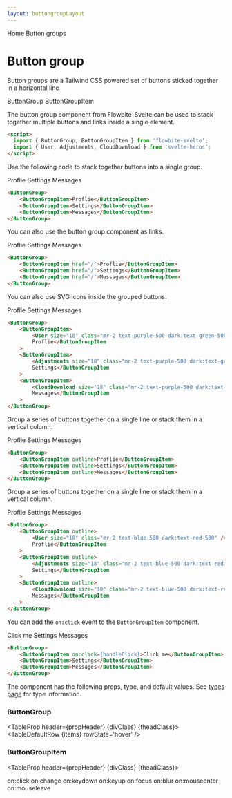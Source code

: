 ```yaml
---
layout: buttongroupLayout
---
```


<script>
  import { Htwo, ExampleDiv, GitHubSource, CompoDescription, TableProp, TableDefaultRow} from '../utils'
  import {ButtonGroup, ButtonGroupItem, Breadcrumb, BreadcrumbItem, Badge } from '$lib'
	import { Home, User, Adjustments, CloudDownload } from 'svelte-heros';
	
  import componentProps from '../props/ButtonGroup.json'
  import componentProps2 from '../props/ButtonGroupItem.json'
  // Props table
  let items = componentProps.props
  let items2 = componentProps2.props
	let propHeader = ['Name', 'Type', 'Default']
	
	let divClass='w-full relative overflow-x-auto shadow-md sm:rounded-lg py-4'
let theadClass ='text-xs text-gray-700 uppercase bg-gray-50 dark:bg-gray-700 dark:text-white'

	const handleClick = ()=> {
		alert('Clicked')
	}
</script>

<Breadcrumb>
  <BreadcrumbItem href="/" icon={Home} variation="solid">Home</BreadcrumbItem>
  <BreadcrumbItem>Button groups</BreadcrumbItem>
</Breadcrumb>

<h1 class="text-3xl w-full dark:text-white pt-8 pb-4">Button group</h1>

<CompoDescription>Button groups are a Tailwind CSS powered set of buttons sticked together in a horizontal line</CompoDescription>

<ExampleDiv>
<GitHubSource href="buttongroups/ButtonGroup.svelte">ButtonGroup</GitHubSource>
<GitHubSource href="buttongroups/ButtonGroupItem.svelte">ButtonGroupItem</GitHubSource>
</ExampleDiv>

The button group component from Flowbite-Svelte can be used to stack together multiple buttons and links inside a single element.

<Htwo label="Setup" />

```html
<script>
  import { ButtonGroup, ButtonGroupItem } from 'flowbite-svelte';
  import { User, Adjustments, CloudDownload } from 'svelte-heros';
</script>
```

<Htwo label="Default" />

Use the following code to stack together buttons into a single group.

<ExampleDiv>
<ButtonGroup>
	<ButtonGroupItem>Proflie</ButtonGroupItem>
	<ButtonGroupItem>Settings</ButtonGroupItem>
	<ButtonGroupItem>Messages</ButtonGroupItem>
</ButtonGroup>
</ExampleDiv>


```html
<ButtonGroup>
	<ButtonGroupItem>Proflie</ButtonGroupItem>
	<ButtonGroupItem>Settings</ButtonGroupItem>
	<ButtonGroupItem>Messages</ButtonGroupItem>
</ButtonGroup>
```

<Htwo label="Button group as links" />

You can also use the button group component as links.

<ExampleDiv>
<ButtonGroup>
	<ButtonGroupItem href="/">Proflie</ButtonGroupItem>
	<ButtonGroupItem href="/">Settings</ButtonGroupItem>
	<ButtonGroupItem href="/">Messages</ButtonGroupItem>
</ButtonGroup>
</ExampleDiv>

```html
<ButtonGroup>
	<ButtonGroupItem href="/">Proflie</ButtonGroupItem>
	<ButtonGroupItem href="/">Settings</ButtonGroupItem>
	<ButtonGroupItem href="/">Messages</ButtonGroupItem>
</ButtonGroup>
```

<Htwo label="Group buttons with icons" />

You can also use SVG icons inside the grouped buttons.

<ExampleDiv>
<ButtonGroup>
	<ButtonGroupItem>
		<User size="18" class="mr-2 text-purple-500 dark:text-green-500" />
		Proflie</ButtonGroupItem
	>
	<ButtonGroupItem>
		<Adjustments size="18" class="mr-2 text-purple-500 dark:text-green-500" />
		Settings</ButtonGroupItem
	>
	<ButtonGroupItem>
		<CloudDownload size="18" class="mr-2 text-purple-500 dark:text-green-500" />
		Messages</ButtonGroupItem
	>
</ButtonGroup>
</ExampleDiv>


```html
<ButtonGroup>
	<ButtonGroupItem>
		<User size="18" class="mr-2 text-purple-500 dark:text-green-500" />
		Proflie</ButtonGroupItem
	>
	<ButtonGroupItem>
		<Adjustments size="18" class="mr-2 text-purple-500 dark:text-green-500" />
		Settings</ButtonGroupItem
	>
	<ButtonGroupItem>
		<CloudDownload size="18" class="mr-2 text-purple-500 dark:text-green-500" />
		Messages</ButtonGroupItem
	>
</ButtonGroup>
```

<Htwo label="Outline" />

Group a series of buttons together on a single line or stack them in a vertical column.

<ExampleDiv>
<ButtonGroup>
	<ButtonGroupItem outline>Proflie</ButtonGroupItem>
	<ButtonGroupItem outline>Settings</ButtonGroupItem>
	<ButtonGroupItem outline>Messages</ButtonGroupItem>
</ButtonGroup>
</ExampleDiv>

```html
<ButtonGroup>
	<ButtonGroupItem outline>Proflie</ButtonGroupItem>
	<ButtonGroupItem outline>Settings</ButtonGroupItem>
	<ButtonGroupItem outline>Messages</ButtonGroupItem>
</ButtonGroup>
```

<Htwo label="Outline with icon" />

Group a series of buttons together on a single line or stack them in a vertical column.

<ExampleDiv>
<ButtonGroup>
	<ButtonGroupItem outline>
		<User size="18" class="mr-2 text-blue-500 dark:text-red-500" />
		Proflie</ButtonGroupItem
	>
	<ButtonGroupItem outline>
		<Adjustments size="18" class="mr-2 text-blue-500 dark:text-red-500" />
		Settings</ButtonGroupItem
	>
	<ButtonGroupItem outline>
		<CloudDownload size="18" class="mr-2 text-blue-500 dark:text-red-500" />
		Messages</ButtonGroupItem
	>
</ButtonGroup>
</ExampleDiv>

```html
<ButtonGroup>
	<ButtonGroupItem outline>
		<User size="18" class="mr-2 text-blue-500 dark:text-red-500" />
		Proflie</ButtonGroupItem
	>
	<ButtonGroupItem outline>
		<Adjustments size="18" class="mr-2 text-blue-500 dark:text-red-500" />
		Settings</ButtonGroupItem
	>
	<ButtonGroupItem outline>
		<CloudDownload size="18" class="mr-2 text-blue-500 dark:text-red-500" />
		Messages</ButtonGroupItem
	>
</ButtonGroup>
```

<Htwo label="Events" />

You can add the `on:click` event to the `ButtonGroupItem` component.

<ExampleDiv>
<ButtonGroup>
	<ButtonGroupItem on:click={handleClick}>Click me</ButtonGroupItem>
	<ButtonGroupItem>Settings</ButtonGroupItem>
	<ButtonGroupItem>Messages</ButtonGroupItem>
</ButtonGroup>
</ExampleDiv>

```html
<ButtonGroup>
	<ButtonGroupItem on:click={handleClick}>Click me</ButtonGroupItem>
	<ButtonGroupItem>Settings</ButtonGroupItem>
	<ButtonGroupItem>Messages</ButtonGroupItem>
</ButtonGroup>
```

<Htwo label="Props" />

The component has the following props, type, and default values. See <a href="/pages/types">types page</a> for type information.

<h3 class='text-xl w-full dark:text-white py-4'>ButtonGroup</h3>

<TableProp header={propHeader} {divClass} {theadClass}>
  <TableDefaultRow {items} rowState='hover' />
</TableProp>

<h3 class='text-xl w-full dark:text-white py-4'>ButtonGroupItem</h3>

<TableProp header={propHeader} {divClass} {theadClass}>
  <TableDefaultRow items={items2} rowState='hover' />
</TableProp>


<Htwo label="Forwarded Events" />

<div class="flex flex-wrap gap-2">
<Badge large={true}>on:click</Badge>
<Badge large={true}>on:change</Badge>
<Badge large={true}>on:keydown</Badge>
<Badge large={true}>on:keyup</Badge>
<Badge large={true}>on:focus</Badge>
<Badge large={true}>on:blur</Badge>
<Badge large={true}>on:mouseenter</Badge>
<Badge large={true}>on:mouseleave</Badge>
</div>